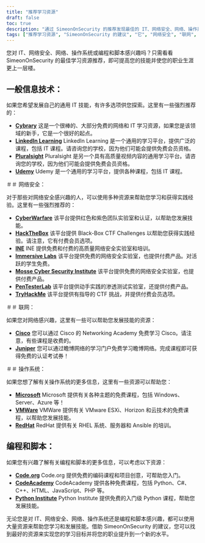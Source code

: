 ```yaml
---
title: "推荐学习资源"
draft: false
toc: true
description: "通过 SimeonOnSecurity 的推荐发现最佳的 IT、网络安全、网络、操作系统以及编程和脚本学习资源。从 Cybrary、Code.org 和 CodeAcademy 等免费在线平台，到 LinkedIn Learning、Pluralsight 和 TryHackMe 等付费平台，您会找到各种选择来满足您的学习目标。通过免费培训和认证提高您在 Cisco、Juniper、Windows、VMware 和 Red Hat 等领域的技能。借助 SimeonOnSecurity 的一流学习资源，将您的职业生涯提升到一个新的水平。"
tags: ["推荐学习资源", "SimeonOnSecurity 的建议", "它", "网络安全", "联网", "操作系统", "编程和脚本", "图书馆", "领英学习", "复视", "乌迪米", "网络战", "破解盒子", "核电", "沉浸式实验室", "莫斯网络安全研究所", "渗透测试实验室", "试试黑我", "思科", "杜松", "微软", "虚拟机软件", "红帽", "代码.org", "代码学院", "蟒蛇研究所"]
---
```


您对 IT、网络安全、网络、操作系统或编程和脚本感兴趣吗？只需看看 SimeonOnSecurity 的最佳学习资源推荐，即可提高您的技能并使您的职业生涯更上一层楼。

## 一般信息技术：

如果您希望发展自己的通用 IT 技能，有许多选项供您探索。这里有一些强烈推荐的：

- [**Cybrary**](https://www.cybrary.it/) 这是一个很棒的、大部分免费的网络和 IT 学习资源，如果您是该领域的新手，它是一个很好的起点。
- [**LinkedIn Learning**](https://www.lynda.com/) LinkedIn Learning 是一个通用的学习平台，提供广泛的课程，包括 IT 课程。请咨询您的学校，因为他们可能会提供免费会员资格。
- [**Pluralsight**](https://www.pluralsight.com/) Pluralsight 是另一个具有高质量视频内容的通用学习平台。请咨询您的学校，因为他们可能会提供免费会员资格。
- [**Udemy**](https://www.udemy.com/) Udemy 是一个通用的学习平台，提供各种课程，包括 IT 课程。

＃＃ 网络安全：

对于那些对网络安全感兴趣的人，可以使用多种资源来帮助您学习和获得实践经验。这里有一些强烈推荐的：

- [**CyberWarfare**](https://cyberwarfare.live/) 该平台提供红色和紫色团队实验室和认证，以帮助您发展技能。
- [**HackTheBox**](https://www.hackthebox.eu/) 该平台提供 Black-Box CTF Challenges 以帮助您获得实践经验。请注意，它有付费会员选项。
- [**INE**](https://ine.com/) INE 提供免费和付费的高质量网络安全实验室和培训。
- [**Immersive Labs**](https://www.immersivelabs.com/) 该平台提供免费的网络安全实验室，也提供付费产品。对活跃的学生免费。
- [**Mosse Cyber Security Institute**](https://platform.mosse-institute.com/#/) 该平台提供免费的网络安全实验室，也提供付费产品。
- [**PenTesterLab**](https://pentesterlab.com/) 该平台提供动手实践的渗透测试实验室，还提供付费产品。
- [**TryHackMe**](https://tryhackme.com/) 该平台提供有指导的 CTF 挑战，并提供付费会员选项。

＃＃ 联网：

如果您对网络感兴趣，这里有一些可以帮助您发展技能的资源：

- [**Cisco**](https://www.cisco.com/c/m/en_sg/partners/cisco-networking-academy/index.html) 您可以通过 Cisco 的 Networking Academy 免费学习 Cisco。请注意，有些课程是收费的。
- [**Juniper**](https://learningportal.juniper.net/juniper/default.aspx) 您可以通过瞻博网络的学习门户免费学习瞻博网络。完成课程即可获得免费的认证考试券！

＃＃ 操作系统：

如果您想了解有关操作系统的更多信息，这里有一些资源可以帮助您：

- [**Microsoft**](https://docs.microsoft.com/en-us/learn/) Microsoft 提供有关各种主题的免费课程，包括 Windows、Server、Azure 等！
- [**VMWare**](https://www.vmware.com/education-services/learning-zone.html) VMWare 提供有关 VMware ESXi、Horizon 和云技术的免费课程，以帮助您发展技能。
- [**RedHat**](https://www.redhat.com/en/services/training-and-certification) RedHat 提供有关 RHEL 系统、服务器和 Ansible 的培训。

## 编程和脚本：

如果您有兴趣了解有关编程和脚本的更多信息，可以考虑以下资源：

- [**Code.org**](https://studio.code.org/courses) Code.org 提供免费的编码课程和项目创意，可帮助您入门。
- [**CodeAcademy**](https://www.codecademy.com/) CodeAcademy 提供各种免费课程，包括 Python、C#、C++、HTML、JavaScript、PHP 等。
- [**Python Institute**](https://pythoninstitute.org/free-python-courses/) Python Institute 提供免费的入门级 Python 课程，帮助您发展技能。

无论您是对 IT、网络安全、网络、操作系统还是编程和脚本感兴趣，都可以使用大量资源来帮助您学习和发展技能。借助 SimeonOnSecurity 的建议，您可以找到最好的资源来实现您的学习目标并将您的职业提升到一个新的水平。
